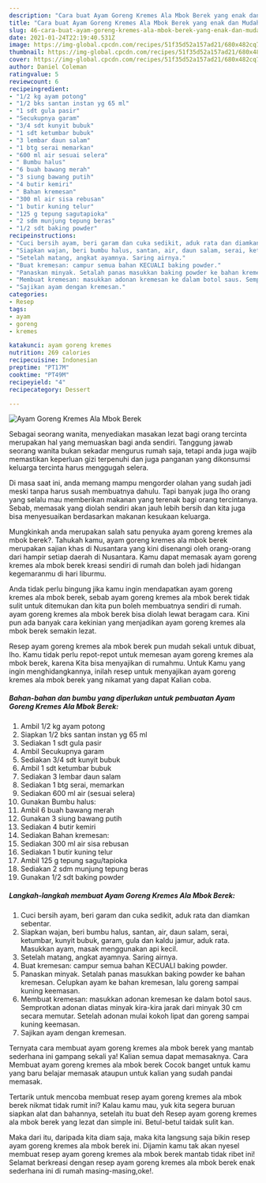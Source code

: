 ```yaml
---
description: "Cara buat Ayam Goreng Kremes Ala Mbok Berek yang enak dan Mudah Dibuat"
title: "Cara buat Ayam Goreng Kremes Ala Mbok Berek yang enak dan Mudah Dibuat"
slug: 46-cara-buat-ayam-goreng-kremes-ala-mbok-berek-yang-enak-dan-mudah-dibuat
date: 2021-01-24T22:19:40.531Z
image: https://img-global.cpcdn.com/recipes/51f35d52a157ad21/680x482cq70/ayam-goreng-kremes-ala-mbok-berek-foto-resep-utama.jpg
thumbnail: https://img-global.cpcdn.com/recipes/51f35d52a157ad21/680x482cq70/ayam-goreng-kremes-ala-mbok-berek-foto-resep-utama.jpg
cover: https://img-global.cpcdn.com/recipes/51f35d52a157ad21/680x482cq70/ayam-goreng-kremes-ala-mbok-berek-foto-resep-utama.jpg
author: Daniel Coleman
ratingvalue: 5
reviewcount: 6
recipeingredient:
- "1/2 kg ayam potong"
- "1/2 bks santan instan yg 65 ml"
- "1 sdt gula pasir"
- "Secukupnya garam"
- "3/4 sdt kunyit bubuk"
- "1 sdt ketumbar bubuk"
- "3 lembar daun salam"
- "1 btg serai memarkan"
- "600 ml air sesuai selera"
- " Bumbu halus"
- "6 buah bawang merah"
- "3 siung bawang putih"
- "4 butir kemiri"
- " Bahan kremesan"
- "300 ml air sisa rebusan"
- "1 butir kuning telur"
- "125 g tepung sagutapioka"
- "2 sdm munjung tepung beras"
- "1/2 sdt baking powder"
recipeinstructions:
- "Cuci bersih ayam, beri garam dan cuka sedikit, aduk rata dan diamkan sebentar."
- "Siapkan wajan, beri bumbu halus, santan, air, daun salam, serai, ketumbar, kunyit bubuk, garam, gula dan kaldu jamur, aduk rata. Masukkan ayam, masak menggunakan api kecil."
- "Setelah matang, angkat ayamnya. Saring airnya."
- "Buat kremesan: campur semua bahan KECUALI baking powder."
- "Panaskan minyak. Setalah panas masukkan baking powder ke bahan kremesan. Celupkan ayam ke bahan kremesan, lalu goreng sampai kuning keemasan."
- "Membuat kremesan: masukkan adonan kremesan ke dalam botol saus. Semprotkan adonan diatas minyak kira-kira jarak dari minyak 30 cm secara memutar. Setelah adonan mulai kokoh lipat dan goreng sampai kuning keemasan."
- "Sajikan ayam dengan kremesan."
categories:
- Resep
tags:
- ayam
- goreng
- kremes

katakunci: ayam goreng kremes 
nutrition: 269 calories
recipecuisine: Indonesian
preptime: "PT17M"
cooktime: "PT49M"
recipeyield: "4"
recipecategory: Dessert

---
```



![Ayam Goreng Kremes Ala Mbok Berek](https://img-global.cpcdn.com/recipes/51f35d52a157ad21/680x482cq70/ayam-goreng-kremes-ala-mbok-berek-foto-resep-utama.jpg)

Sebagai seorang wanita, menyediakan masakan lezat bagi orang tercinta merupakan hal yang memuaskan bagi anda sendiri. Tanggung jawab seorang  wanita bukan sekadar mengurus rumah saja, tetapi anda juga wajib memastikan keperluan gizi terpenuhi dan juga panganan yang dikonsumsi keluarga tercinta harus menggugah selera.

Di masa  saat ini, anda memang mampu mengorder olahan yang sudah jadi meski tanpa harus susah membuatnya dahulu. Tapi banyak juga lho orang yang selalu mau memberikan makanan yang terenak bagi orang tercintanya. Sebab, memasak yang diolah sendiri akan jauh lebih bersih dan kita juga bisa menyesuaikan berdasarkan makanan kesukaan keluarga. 



Mungkinkah anda merupakan salah satu penyuka ayam goreng kremes ala mbok berek?. Tahukah kamu, ayam goreng kremes ala mbok berek merupakan sajian khas di Nusantara yang kini disenangi oleh orang-orang dari hampir setiap daerah di Nusantara. Kamu dapat memasak ayam goreng kremes ala mbok berek kreasi sendiri di rumah dan boleh jadi hidangan kegemaranmu di hari liburmu.

Anda tidak perlu bingung jika kamu ingin mendapatkan ayam goreng kremes ala mbok berek, sebab ayam goreng kremes ala mbok berek tidak sulit untuk ditemukan dan kita pun boleh membuatnya sendiri di rumah. ayam goreng kremes ala mbok berek bisa diolah lewat beragam cara. Kini pun ada banyak cara kekinian yang menjadikan ayam goreng kremes ala mbok berek semakin lezat.

Resep ayam goreng kremes ala mbok berek pun mudah sekali untuk dibuat, lho. Kamu tidak perlu repot-repot untuk memesan ayam goreng kremes ala mbok berek, karena Kita bisa menyajikan di rumahmu. Untuk Kamu yang ingin menghidangkannya, inilah resep untuk menyajikan ayam goreng kremes ala mbok berek yang nikamat yang dapat Kalian coba.

<!--inarticleads1-->

##### Bahan-bahan dan bumbu yang diperlukan untuk pembuatan Ayam Goreng Kremes Ala Mbok Berek:

1. Ambil 1/2 kg ayam potong
1. Siapkan 1/2 bks santan instan yg 65 ml
1. Sediakan 1 sdt gula pasir
1. Ambil Secukupnya garam
1. Sediakan 3/4 sdt kunyit bubuk
1. Ambil 1 sdt ketumbar bubuk
1. Sediakan 3 lembar daun salam
1. Sediakan 1 btg serai, memarkan
1. Sediakan 600 ml air (sesuai selera)
1. Gunakan  Bumbu halus:
1. Ambil 6 buah bawang merah
1. Gunakan 3 siung bawang putih
1. Sediakan 4 butir kemiri
1. Sediakan  Bahan kremesan:
1. Sediakan 300 ml air sisa rebusan
1. Sediakan 1 butir kuning telur
1. Ambil 125 g tepung sagu/tapioka
1. Sediakan 2 sdm munjung tepung beras
1. Gunakan 1/2 sdt baking powder




<!--inarticleads2-->

##### Langkah-langkah membuat Ayam Goreng Kremes Ala Mbok Berek:

1. Cuci bersih ayam, beri garam dan cuka sedikit, aduk rata dan diamkan sebentar.
1. Siapkan wajan, beri bumbu halus, santan, air, daun salam, serai, ketumbar, kunyit bubuk, garam, gula dan kaldu jamur, aduk rata. Masukkan ayam, masak menggunakan api kecil.
1. Setelah matang, angkat ayamnya. Saring airnya.
1. Buat kremesan: campur semua bahan KECUALI baking powder.
1. Panaskan minyak. Setalah panas masukkan baking powder ke bahan kremesan. Celupkan ayam ke bahan kremesan, lalu goreng sampai kuning keemasan.
1. Membuat kremesan: masukkan adonan kremesan ke dalam botol saus. Semprotkan adonan diatas minyak kira-kira jarak dari minyak 30 cm secara memutar. Setelah adonan mulai kokoh lipat dan goreng sampai kuning keemasan.
1. Sajikan ayam dengan kremesan.




Ternyata cara membuat ayam goreng kremes ala mbok berek yang mantab sederhana ini gampang sekali ya! Kalian semua dapat memasaknya. Cara Membuat ayam goreng kremes ala mbok berek Cocok banget untuk kamu yang baru belajar memasak ataupun untuk kalian yang sudah pandai memasak.

Tertarik untuk mencoba membuat resep ayam goreng kremes ala mbok berek nikmat tidak rumit ini? Kalau kamu mau, yuk kita segera buruan siapkan alat dan bahannya, setelah itu buat deh Resep ayam goreng kremes ala mbok berek yang lezat dan simple ini. Betul-betul taidak sulit kan. 

Maka dari itu, daripada kita diam saja, maka kita langsung saja bikin resep ayam goreng kremes ala mbok berek ini. Dijamin kamu tak akan nyesel membuat resep ayam goreng kremes ala mbok berek mantab tidak ribet ini! Selamat berkreasi dengan resep ayam goreng kremes ala mbok berek enak sederhana ini di rumah masing-masing,oke!.

